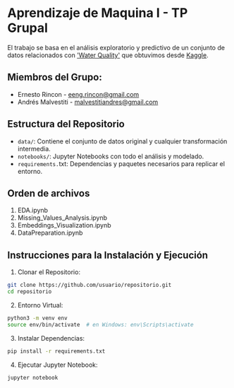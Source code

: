 # Aprendizaje de Maquina I - TP Grupal

 El trabajo se basa en el análisis exploratorio y predictivo de un conjunto de datos relacionados con ['Water Quality'](https://www.kaggle.com/datasets/adityakadiwal/water-potability) que obtuvimos desde [Kaggle](https://www.kaggle.com/).

## Miembros del Grupo:
- Ernesto Rincon - eeng.rincon@gmail.com
- Andrés Malvestiti - malvestitiandres@gmail.com

## Estructura del Repositorio
- `data/`: Contiene el conjunto de datos original y cualquier transformación intermedia.
- `notebooks/`: Jupyter Notebooks con todo el análisis y modelado.
- `requirements.`txt: Dependencias y paquetes necesarios para replicar el entorno.

## Orden de archivos
1. EDA.ipynb
2. Missing_Values_Analysis.ipynb
3. Embeddings_Visualization.ipynb
4. DataPreparation.ipynb

## Instrucciones para la Instalación y Ejecución

1. Clonar el Repositorio:
```bash
git clone https://github.com/usuario/repositorio.git
cd repositorio
```

2. Entorno Virtual:
```bash
python3 -m venv env
source env/bin/activate  # en Windows: env\Scripts\activate
```

3. Instalar Dependencias:
```bash
pip install -r requirements.txt
```

4. Ejecutar Jupyter Notebook:
```bash
jupyter notebook
```